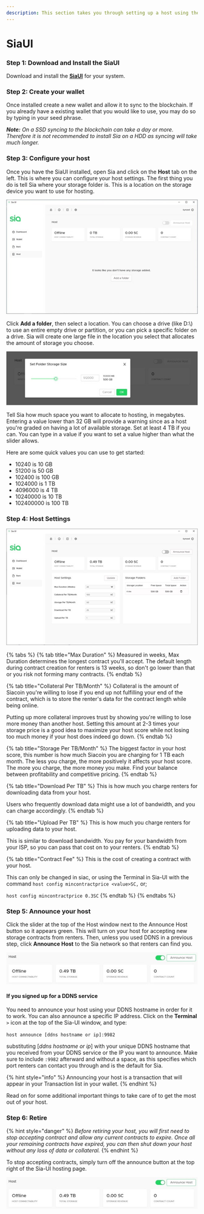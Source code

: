 ```yaml
---
description: This section takes you through setting up a host using the SiaUI.
---
```


# SiaUI

### Step 1: Download and Install the SiaUI

Download and install the [**SiaUI**](../../your-sia-wallet/wallet-setup/sia-ui/how-to-download-and-install-sia-ui.md#find\_the\_right\_download\_for\_you) for your system.



### Step 2: Create your wallet

Once installed create a new wallet and allow it to sync to the blockchain. If you already have a existing wallet that you would like to use, you may do so by typing in your seed phrase.

_**Note:** On a SSD syncing to the blockchain can take a day or more. Therefore it is not recommended to install Sia on a HDD as syncing will take much longer._



### Step 3: Configure your host

Once you have the SiaUI installed, open Sia and click on the **Host** tab on the left. This is where you can configure your host settings. The first thing you do is tell Sia where your storage folder is. This is a location on the storage device you want to use for hosting.

![](../../.gitbook/assets/host-start.jpg)

Click **Add a folder**, then select a location. You can choose a drive (like D:\\) to use an entire empty drive or partition, or you can pick a specific folder on a drive. Sia will create one large file in the location you select that allocates the amount of storage you choose.

![](../../.gitbook/assets/host-add-folder.jpg)

Tell Sia how much space you want to allocate to hosting, in megabytes. Entering a value lower than 32 GB will provide a warning since as a host you're graded on having a lot of available storage. Set at least 4 TB if you can. You can type in a value if you want to set a value higher than what the slider allows.

Here are some quick values you can use to get started:

* 10240 is 10 GB
* 51200 is 50 GB
* 102400 is 100 GB
* 1024000 is 1 TB
* 4096000 is 4 TB
* 10240000 is 10 TB
* 102400000 is 100 TB



### Step 4: Host Settings

![](../../.gitbook/assets/host-settings.jpg)

{% tabs %}
{% tab title="Max Duration" %}
Measured in weeks, Max Duration determines the longest contract you'll accept. The default length during contract creation for renters is 13 weeks, so don't go lower than that or you risk not forming many contracts.
{% endtab %}

{% tab title="Collateral Per TB/Month" %}
Collateral is the amount of Siacoin you're willing to lose if you end up not fulfilling your end of the contract, which is to store the renter's data for the contract length while being online.

Putting up more collateral improves trust by showing you're willing to lose more money than another host. Setting this amount at 2-3 times your storage price is a good idea to maximize your host score while not losing too much money if your host does indeed go down.
{% endtab %}

{% tab title="Storage Per TB/Month" %}
The biggest factor in your host score, this number is how much Siacoin you are charging for 1 TB each month. The less you charge, the more positively it affects your host score. The more you charge, the more money you make. Find your balance between profitability and competitive pricing.
{% endtab %}

{% tab title="Download Per TB" %}
This is how much you charge renters for downloading data from your host.

Users who frequently download data might use a lot of bandwidth, and you can charge accordingly.
{% endtab %}

{% tab title="Upload Per TB" %}
This is how much you charge renters for uploading data to your host.

This is similar to download bandwidth. You pay for your bandwidth from your ISP, so you can pass that cost on to your renters.
{% endtab %}

{% tab title="Contract Fee" %}
This is the cost of creating a contract with your host.

This can only be changed in siac, or using the Terminal in Sia-UI with the command `host config mincontractprice <value>SC,` or;

`host config mincontractprice 0.3SC`
{% endtab %}
{% endtabs %}



### Step 5: Announce your host

Click the slider at the top of the Host window next to the Announce Host button so it appears green. This will turn on your host for accepting new storage contracts from renters. Then, unless you used DDNS in a previous step, click **Announce Host** to the Sia network so that renters can find you.

![](../../.gitbook/assets/host-announce.jpg)

#### If you signed up for a DDNS service

You need to announce your host using your DDNS hostname in order for it to work. You can also announce a specific IP address. Click on the **Terminal** `>` icon at the top of the Sia-UI window, and type:

`host announce [ddns hostname or ip]:9982`

substituting \[_ddns hostname or ip_] with your unique DDNS hostname that you received from your DDNS service or the IP you want to announce. Make sure to include `:9982` afterward and without a space, as this specifies which port renters can contact you through and is the default for Sia.

{% hint style="info" %}
Announcing your host is a transaction that will appear in your Transaction list in your wallet.
{% endhint %}

Read on for some additional important things to take care of to get the most out of your host.



### Step 6: Retire

{% hint style="danger" %}
_Before retiring your host, you will first need to stop accepting contract and allow any current contracts to expire. Once all your remaining contracts have expired, you can then shut down your host without any loss of data or collateral._
{% endhint %}

To stop accepting contracts, simply turn off the announce button at the top right of the Sia-UI hosting page.

![](../../.gitbook/assets/host-announce.jpg)
